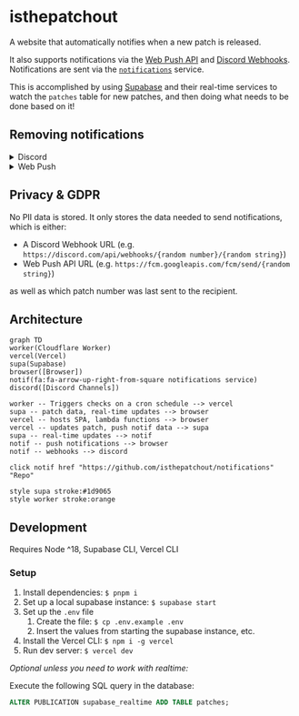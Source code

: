 # isthepatchout

A website that automatically notifies when a new patch is released.

It also supports notifications via the [Web Push API](https://developer.mozilla.org/en-US/docs/Web/API/Push_API) and [Discord Webhooks](https://support.discord.com/hc/en-us/articles/228383668-Intro-to-Webhooks). Notifications are sent via the [`notifications`](https://github.com/isthepatchout/notifications) service.

This is accomplished by using [Supabase](https://supabase.com) and their real-time services to watch the `patches` table for new patches, and then doing what needs to be done based on it!

## Removing notifications

<details>
<summary>Discord</summary>

1. Go to the channel's settings <br/> ![image](https://user-images.githubusercontent.com/472500/185675016-6410de81-32fe-4bb4-95e9-269a39c91620.png)
1. Go to the integrations <br/> ![image](https://user-images.githubusercontent.com/472500/185675105-8226e486-8fdb-48a9-b3bf-3abb2ca1d20b.png)
1. Delete the `isthepatchout` integration <br/> ![image](https://user-images.githubusercontent.com/472500/185675191-92833356-adcd-4287-a17e-c3f040c738e0.png)

</details>

<details>
<summary>Web Push</summary>

Click the button that does it

![image](https://user-images.githubusercontent.com/472500/185674949-e6dc073f-1c75-46de-ab6d-67f136c6f763.png)

or...

Deny the website access to notifications - google it!

</details>

## Privacy & GDPR

No PII data is stored. It only stores the data needed to send notifications, which is either:

- A Discord Webhook URL (e.g. `https://discord.com/api/webhooks/{random number}/{random string}`)
- Web Push API URL (e.g. `https://fcm.googleapis.com/fcm/send/{random string}`)

as well as which patch number was last sent to the recipient.

## Architecture

```mermaid
graph TD
worker(Cloudflare Worker)
vercel(Vercel)
supa(Supabase)
browser([Browser])
notif(fa:fa-arrow-up-right-from-square notifications service)
discord([Discord Channels])

worker -- Triggers checks on a cron schedule --> vercel
supa -- patch data, real-time updates --> browser
vercel -- hosts SPA, lambda functions --> browser
vercel -- updates patch, push notif data --> supa
supa -- real-time updates --> notif
notif -- push notifications --> browser
notif -- webhooks --> discord

click notif href "https://github.com/isthepatchout/notifications" "Repo"

style supa stroke:#1d9065
style worker stroke:orange
```

## Development

Requires Node ^18, Supabase CLI, Vercel CLI

### Setup

1. Install dependencies: `$ pnpm i`
1. Set up a local supabase instance: `$ supabase start`
1. Set up the `.env` file
   1. Create the file: `$ cp .env.example .env`
   1. Insert the values from starting the supabase instance, etc.
1. Install the Vercel CLI: `$ npm i -g vercel`
1. Run dev server: `$ vercel dev`

_Optional unless you need to work with realtime:_

Execute the following SQL query in the database:

```sql
ALTER PUBLICATION supabase_realtime ADD TABLE patches;
```
